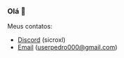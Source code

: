 ### Olá 👋

Meus contatos:

- [Discord](https://discord.com/users/873698874466897921) (sicroxl)
- [Email](https://maito:userpedro000@gmail.com) (userpedro000@gmail.com)
